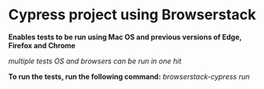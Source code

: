 # Cypress project using Browserstack

**Enables tests to be run using Mac OS and previous versions of Edge, Firefox and Chrome**

*multiple tests OS and browsers can be run in one hit*

**To run the tests, run the following command:**
*browserstack-cypress run*
